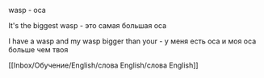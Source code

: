 wasp - оса 

It's the biggest wasp - это самая большая оса

I have a wasp and my wasp bigger than your - у меня есть оса и моя оса больше чем твоя




[[Inbox/Обучение/English/слова English/слова English]]
